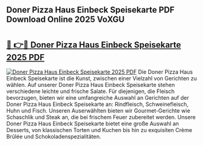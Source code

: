 ## Doner Pizza Haus Einbeck Speisekarte PDF Download Online 2025 VoXGU

# <h2><a href="http://gc7xtz.nevu.top/?p=Doner+Pizza+Haus+Einbeck+Speisekarte">🔗 👉🔴 Doner Pizza Haus Einbeck Speisekarte 2025 PDF</a></h2>

[![Doner Pizza Haus Einbeck Speisekarte 2025 PDF](https://i.imgur.com/dBaPXMq.png)](http://gc7xtz.nevu.top/?p=Doner+Pizza+Haus+Einbeck+Speisekarte)
Die Doner Pizza Haus Einbeck Speisekarte ist die Kunst, zwischen einer Vielzahl von Gerichten zu wählen. Auf unserer Doner Pizza Haus Einbeck Speisekarte stehen verschiedene leichte und frische Salate. Für diejenigen, die Fleisch bevorzugen, bieten wir eine umfangreiche Auswahl an Gerichten auf der Doner Pizza Haus Einbeck Speisekarte an: Rindfleisch, Schweinefleisch, Huhn und Fisch. Unseren Auserwählten bieten wir Gourmet-Gerichte wie Schaschlik und Steak an, die bei frischem Feuer zubereitet werden. Unsere Doner Pizza Haus Einbeck Speisekarte bietet eine große Auswahl an Desserts, von klassischen Torten und Kuchen bis hin zu exquisiten Crème Brûlée und Schokoladenspezialitäten.
